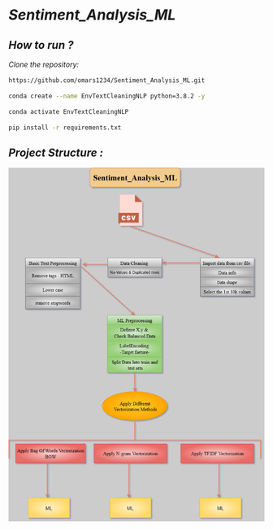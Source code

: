 # *Sentiment_Analysis_ML*


## *How to run ?*

*Clone the repository:*

```bash
https://github.com/omars1234/Sentiment_Analysis_ML.git
```

```bash
conda create --name EnvTextCleaningNLP python=3.8.2 -y
```

```bash
conda activate EnvTextCleaningNLP
```

```bash
pip install -r requirements.txt
```

## *Project Structure :*


![Logo](Sentiment_Analysis_ML.png)